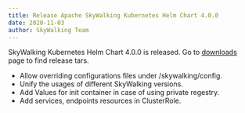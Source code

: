 ```yaml
---
title: Release Apache SkyWalking Kubernetes Helm Chart 4.0.0
date: 2020-11-03
author: SkyWalking Team
---
```


SkyWalking Kubernetes Helm Chart 4.0.0 is released. Go to [downloads](/downloads) page to find release tars.

- Allow overriding configurations files under /skywalking/config.
- Unify the usages of different SkyWalking versions.
- Add Values for init container in case of using private regestry.
- Add services, endpoints resources in ClusterRole.

